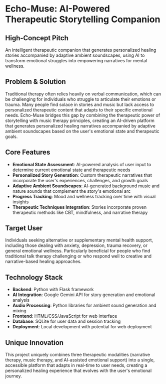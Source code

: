 # Echo-Muse: AI-Powered Therapeutic Storytelling Companion

## High-Concept Pitch
An intelligent therapeutic companion that generates personalized healing stories accompanied by adaptive ambient soundscapes, using AI to transform emotional struggles into empowering narratives for mental wellness.

## Problem & Solution
Traditional therapy often relies heavily on verbal communication, which can be challenging for individuals who struggle to articulate their emotions or trauma. Many people find solace in stories and music but lack access to personalized therapeutic content that adapts to their specific emotional needs. Echo-Muse bridges this gap by combining the therapeutic power of storytelling with music therapy principles, creating an AI-driven platform that generates personalized healing narratives accompanied by adaptive ambient soundscapes based on the user's emotional state and therapeutic goals.

## Core Features
- **Emotional State Assessment**: AI-powered analysis of user input to determine current emotional state and therapeutic needs
- **Personalized Story Generation**: Custom therapeutic narratives that incorporate the user's experiences, challenges, and growth goals
- **Adaptive Ambient Soundscapes**: AI-generated background music and nature sounds that complement the story's emotional arc
- **Progress Tracking**: Mood and wellness tracking over time with visual insights
- **Therapeutic Techniques Integration**: Stories incorporate proven therapeutic methods like CBT, mindfulness, and narrative therapy

## Target User
Individuals seeking alternative or supplementary mental health support, including those dealing with anxiety, depression, trauma recovery, or general emotional wellness. Particularly beneficial for people who find traditional talk therapy challenging or who respond well to creative and narrative-based healing approaches.

## Technology Stack
- **Backend**: Python with Flask framework
- **AI Integration**: Google Gemini API for story generation and emotional analysis
- **Audio Processing**: Python libraries for ambient sound generation and mixing
- **Frontend**: HTML/CSS/JavaScript for web interface
- **Database**: SQLite for user data and session tracking
- **Deployment**: Local development with potential for web deployment

## Unique Innovation
This project uniquely combines three therapeutic modalities (narrative therapy, music therapy, and AI-assisted emotional support) into a single, accessible platform that adapts in real-time to user needs, creating a personalized healing experience that evolves with the user's emotional journey.